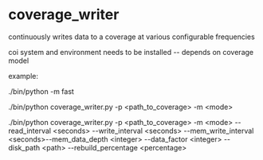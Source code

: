 coverage_writer
===============

continuously writes data to a coverage at various configurable frequencies

coi system and environment needs to be installed -- depends on coverage model 

example:

./bin/python -m fast

./bin/python coverage_writer.py -p \<path_to_coverage\> -m \<mode\>

./bin/python coverage_writer.py -p \<path_to_coverage\> -m \<mode\> --read_interval \<seconds\> --write_interval \<seconds\> --mem_write_interval \<seconds\>--mem_data_depth \<integer\> --data_factor \<integer\> --disk_path \<path\> --rebuild_percentage \<percentage\>

